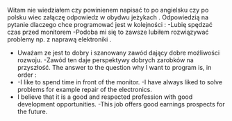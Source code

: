 Witam nie wiedziałem czy powinienem napisać to po angielsku czy po polsku wiec załączę odpowiedz w obydwu  jeżykach .
Odpowiedzią na pytanie dlaczego chce programować jest w kolejności :
-Lubię spędzać czas przed monitorem 
-Podoba mi się to zawsze lubiłem rozwiązywać problemy np. z naprawą elektroniki .
- Uważam ze jest to dobry i szanowany zawód dający dobre możliwości rozwoju. 
-Zawód ten daje perspektywy dobrych zarobków na przyszłość.
The answer to the question why I want to program is, in order :
- -I like to spend time in front of the monitor.
-I have always liked to solve problems for example repair of the electronics.
- I believe that it is a good and respected profession with good development opportunities.
-This job offers good earnings prospects for the future.


